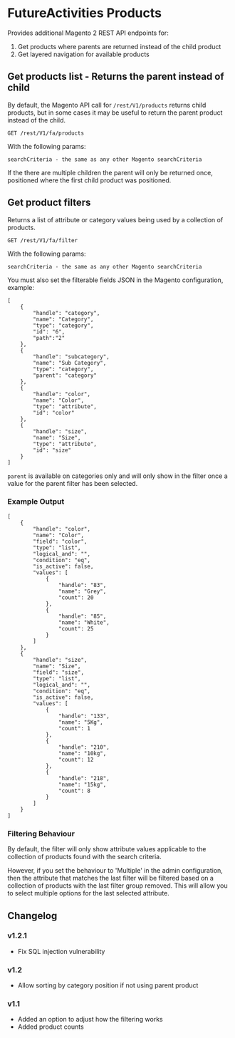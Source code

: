 # FutureActivities Products

Provides additional Magento 2 REST API endpoints for:

1. Get products where parents are returned instead of the child product
2. Get layered navigation for available products


## Get products list - Returns the parent instead of child 

By default, the Magento API call for `/rest/V1/products` returns child products,
but in some cases it may be useful to return the parent product instead of the child.

    GET /rest/V1/fa/products
    
With the following params:

    searchCriteria - the same as any other Magento searchCriteria

If the there are multiple children the parent will only be returned once, positioned
where the first child product was positioned.

## Get product filters

Returns a list of attribute or category values being used by a collection of products.

    GET /rest/V1/fa/filter
    
With the following params:

    searchCriteria - the same as any other Magento searchCriteria
    
You must also set the filterable fields JSON in the Magento configuration, example:

    [
        {
    		"handle": "category",
    		"name": "Category",
    		"type": "category",
    		"id": "6",
            "path":"2"
    	},
    	{
    		"handle": "subcategory",
    		"name": "Sub Category",
    		"type": "category",
    		"parent": "category"
    	},
    	{
    		"handle": "color",
    		"name": "Color",
    		"type": "attribute",
    		"id": "color"
    	},
    	{
    		"handle": "size",
    		"name": "Size",
    		"type": "attribute",
    		"id": "size"
    	}
    ]
    
`parent` is available on categories only and will only show in the filter once
a value for the parent filter has been selected.

### Example Output

    [
        {
            "handle": "color",
            "name": "Color",
            "field": "color",
            "type": "list",
            "logical_and": "",
            "condition": "eq",
            "is_active": false,
            "values": [
                {
                    "handle": "83",
                    "name": "Grey",
                    "count": 20
                },
                {
                    "handle": "85",
                    "name": "White",
                    "count": 25
                }
            ]
        },
        {
            "handle": "size",
            "name": "Size",
            "field": "size",
            "type": "list",
            "logical_and": "",
            "condition": "eq",
            "is_active": false,
            "values": [
                {
                    "handle": "133",
                    "name": "5Kg",
                    "count": 1
                },
                {
                    "handle": "210",
                    "name": "10kg",
                    "count": 12
                },
                {
                    "handle": "218",
                    "name": "15kg",
                    "count": 8
                }
            ]
        }
    ]

### Filtering Behaviour

By default, the filter will only show attribute values applicable to the collection of products
found with the search criteria.

However, if you set the behaviour to 'Multiple' in the admin configuration, then the attribute that 
matches the last filter will be filtered based on a collection of products with the last filter group 
removed. This will allow you to select multiple options for the last selected attribute.

## Changelog

### v1.2.1

- Fix SQL injection vulnerability

### v1.2

- Allow sorting by category position if not using parent product

### v1.1

- Added an option to adjust how the filtering works
- Added product counts